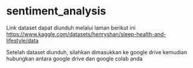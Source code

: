 # sentiment_analysis

Link dataset dapat diunduh melalui laman berikut ini
https://www.kaggle.com/datasets/henryshan/sleep-health-and-lifestyle/data

Setelah dataset diunduh, silahkan dimasukkan ke google drive kemudian hubungkan antara google drive dan google colab anda
